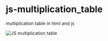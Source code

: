 # js-multiplication_table
multiplication table in html and js

![JS multiplication table]('https://github.com/lulineventures/js-multiplication_table/blob/master/Screenshot_2019-11-01%20Javascript.png')
